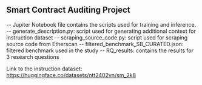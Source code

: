 ## Smart Contract Auditing Project
-- Jupiter Notebook file contains the scripts used for training and inference.
-- generate_description.py: script used for generating additional context for instruction dataset
-- scraping_source_code.py: script used for scraping source code from Etherscan
-- filtered_benchmark_SB_CURATED.json: filtered benchmark used in the study
-- RQ_results: contains the results for 3 research questions

Link to the instruction dataset: https://huggingface.co/datasets/ntt2402vn/sm_2k8

